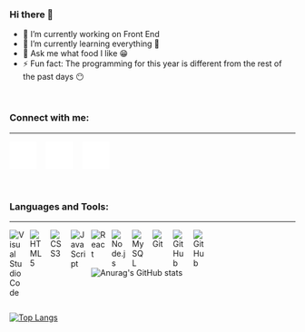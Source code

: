 ### Hi there 👋

- 🔭 I’m currently working on Front End
- 🌱 I’m currently learning everything 🤣
- 💬 Ask me what food I like 😁
- ⚡ Fun fact: The programming for this year is different from the rest of the past days 😶

<br />

### Connect with me:
<hr />

[![website](./img/twitter-dark.svg)](https://twitter.com/Ml761541515#gh-dark-mode-only)
&nbsp;&nbsp;
[![website](./img/linkedin-dark.svg)](https://linkedin.com/in/muhammad-h-937468205#gh-dark-mode-only)
&nbsp;&nbsp;
[![website](./img/instagram-dark.svg)](https://instagram.com/m7mmad_0mar#gh-dark-mode-only)

<br />

### Languages and Tools:
<hr />

[<img align="left" alt="Visual Studio Code" width="26px" src="https://cdn.jsdelivr.net/gh/devicons/devicon/icons/vscode/vscode-original.svg" style="padding-right:10px;" />](https://www.facebook.com/m7mmad.omar)
[<img align="left" alt="HTML5" width="26px" src="https://cdn.jsdelivr.net/gh/devicons/devicon/icons/html5/html5-original.svg" style="padding-right:10px;" />](https://www.facebook.com/m7mmad.omar)
[<img align="left" alt="CSS3" width="26px" src="https://cdn.jsdelivr.net/gh/devicons/devicon/icons/css3/css3-original.svg" style="padding-right:10px;" />](https://www.facebook.com/m7mmad.omar)
[<img align="left" alt="JavaScript" width="26px" src="https://cdn.jsdelivr.net/gh/devicons/devicon/icons/javascript/javascript-original.svg" style="padding-right:10px;" />](https://www.facebook.com/m7mmad.omar)
[<img align="left" alt="React" width="26px" src="https://cdn.jsdelivr.net/gh/devicons/devicon/icons/react/react-original.svg" style="padding-right:10px;" />](https://www.facebook.com/m7mmad.omar)
[<img align="left" alt="Node.js" width="26px" src="https://cdn.jsdelivr.net/gh/devicons/devicon/icons/nodejs/nodejs-original.svg" style="padding-right:10px;" />](https://www.facebook.com/m7mmad.omar)
[<img align="left" alt="MySQL" width="26px" src="https://cdn.jsdelivr.net/gh/devicons/devicon/icons/mysql/mysql-original.svg" style="padding-right:10px;" />](https://www.facebook.com/m7mmad.omar)
[<img align="left" alt="Git" width="26px" src="https://cdn.jsdelivr.net/gh/devicons/devicon/icons/git/git-original.svg" style="padding-right:10px;" />](https://www.facebook.com/m7mmad.omar)
[<img align="left" alt="GitHub" width="26px" src="https://user-images.githubusercontent.com/3369400/139447912-e0f43f33-6d9f-45f8-be46-2df5bbc91289.png" style="padding-right:10px;" />](https://www.facebook.com/m7mmad.omar)
[<img align="left" alt="GitHub" width="26px" src="https://user-images.githubusercontent.com/3369400/139448065-39a229ba-4b06-434b-bc67-616e2ed80c8f.png" style="padding-right:10px;" />](https://www.facebook.com/m7mmad.omar)

<br />
<br />
<br />



![Anurag's GitHub stats](https://github-readme-stats.vercel.app/api?username=M7MMAD-OMAR&theme=algolia&show_icons=true)

<br />
<br />


[![Top Langs](https://github-readme-stats.vercel.app/api/top-langs/?username=M7MMAD-OMAR&langs_count=8&theme=algolia&show_icons=true)](https://github.com/anuraghazra/github-readme-stats)

<br />



[twitter]: https://twitter.com/Ml761541515
[instagram]: https://instagram.com/m7mmad_0mar
[linkedin]: https://linkedin.com/in/muhammad-h-937468205
[githbu]: https://github.com/M7MMAD-OMAR 